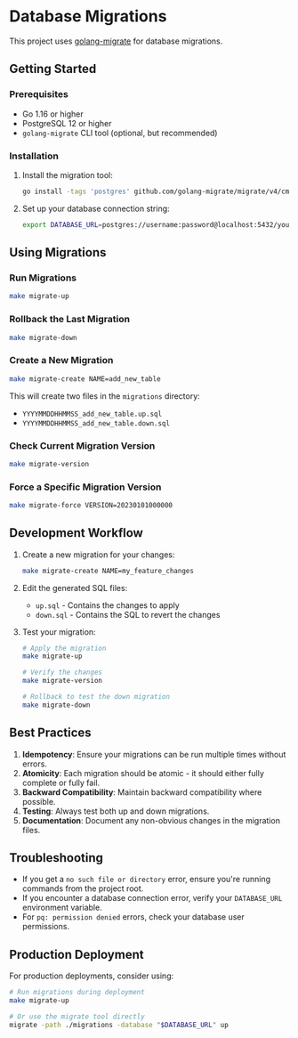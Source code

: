 # Database Migrations

This project uses [golang-migrate](https://github.com/golang-migrate/migrate) for database migrations.

## Getting Started

### Prerequisites

- Go 1.16 or higher
- PostgreSQL 12 or higher
- `golang-migrate` CLI tool (optional, but recommended)

### Installation

1. Install the migration tool:
   ```bash
   go install -tags 'postgres' github.com/golang-migrate/migrate/v4/cmd/migrate@latest
   ```

2. Set up your database connection string:
   ```bash
   export DATABASE_URL=postgres://username:password@localhost:5432/your_database?sslmode=disable
   ```

## Using Migrations

### Run Migrations

```bash
make migrate-up
```

### Rollback the Last Migration

```bash
make migrate-down
```

### Create a New Migration

```bash
make migrate-create NAME=add_new_table
```

This will create two files in the `migrations` directory:
- `YYYYMMDDHHMMSS_add_new_table.up.sql`
- `YYYYMMDDHHMMSS_add_new_table.down.sql`

### Check Current Migration Version

```bash
make migrate-version
```

### Force a Specific Migration Version

```bash
make migrate-force VERSION=20230101000000
```

## Development Workflow

1. Create a new migration for your changes:
   ```bash
   make migrate-create NAME=my_feature_changes
   ```

2. Edit the generated SQL files:
   - `up.sql` - Contains the changes to apply
   - `down.sql` - Contains the SQL to revert the changes

3. Test your migration:
   ```bash
   # Apply the migration
   make migrate-up
   
   # Verify the changes
   make migrate-version
   
   # Rollback to test the down migration
   make migrate-down
   ```

## Best Practices

1. **Idempotency**: Ensure your migrations can be run multiple times without errors.
2. **Atomicity**: Each migration should be atomic - it should either fully complete or fully fail.
3. **Backward Compatibility**: Maintain backward compatibility where possible.
4. **Testing**: Always test both up and down migrations.
5. **Documentation**: Document any non-obvious changes in the migration files.

## Troubleshooting

- If you get a `no such file or directory` error, ensure you're running commands from the project root.
- If you encounter a database connection error, verify your `DATABASE_URL` environment variable.
- For `pq: permission denied` errors, check your database user permissions.

## Production Deployment

For production deployments, consider using:

```bash
# Run migrations during deployment
make migrate-up

# Or use the migrate tool directly
migrate -path ./migrations -database "$DATABASE_URL" up
```
